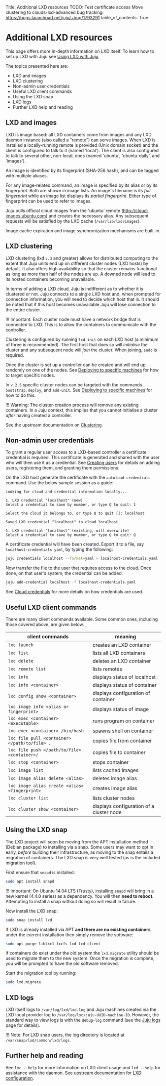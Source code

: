 Title: Additional LXD resources
TODO:  Test certificate access
       Move clustering to clouds-lxd-advanced
       bug tracking: https://bugs.launchpad.net/juju/+bug/1793291
table_of_contents: True

# Additional LXD resources

This page offers more in-depth information on LXD itself. To learn how to set
up LXD with Juju see [Using LXD with Juju][clouds-lxd].

The topics presented here are:

 - LXD and images
 - LXD clustering
 - Non-admin user credentials
 - Useful LXD client commands 
 - Using the LXD snap
 - LXD logs
 - Further LXD help and reading

## LXD and images

LXD is image based: all LXD containers come from images and any LXD daemon
instance (also called a "remote") can serve images. When LXD is installed a
locally-running remote is provided (Unix domain socket) and the client is
configured to talk to it (named 'local'). The client is also configured to talk
to several other, non-local, ones (named 'ubuntu', 'ubuntu-daily', and
'images').

An image is identified by its fingerprint (SHA-256 hash), and can be tagged
with multiple aliases.

For any image-related command, an image is specified by its alias or by its
fingerprint. Both are shown in image lists. An image's filename is its *full
fingerprint* while an image list displays its *partial fingerprint*. Either
type of fingerprint can be used to refer to images.

Juju pulls official cloud images from the 'ubuntu' remote
(http://cloud-images.ubuntu.com) and creates the necessary alias. Any
subsequent requests will be satisfied by the LXD cache (`/var/lib/lxd/images`).

Image cache expiration and image synchronization mechanisms are built-in.

## LXD clustering

LXD clustering (lxd `v.3` and greater) allows for distributed computing to the
extent that Juju units end up on different cluster nodes (LXD hosts) by
default. It also offers high availability so that the cluster remains
functional as long as more than half of the nodes are up. A downed node will
lead to its hosted containers becoming unavailable.

In terms of adding a LXD cloud, Juju is indifferent as to whether it is
clustered or not. Juju connects to a single LXD host and, when prompted for
connection information, you will need to decide which host that is. It should
be noted that if this host becomes unavailable Juju will lose connection to the
entire cluster.

!!! Important:
    Each cluster node must have a network bridge that is connected to LXD. This
    is to allow the containers to communicate with the controller.

Clustering is configured by running `lxd init` on each LXD host (a minimum of
three is recommended). The first host that does so will *initialise* the
cluster and any subsequent node will *join* the cluster. When joining, `sudo`
is required.

Once the cluster is set up a controller can be created and will end up randomly
on one of the nodes. See
[Deploying to specific machines][deploying-to-specific-machines] for how to
target specific nodes.

In `v.2.5` specific cluster nodes can be targeted with the commands
`bootstrap`, `deploy`, and `add-unit`. See
[Deploying to specific machines][deploying-to-specific-machines] for how to do
this.

!!! Warning:
    The cluster-creation process will remove any existing containers. In a Juju
    context, this implies that you cannot initialise a cluster *after* having
    created a controller.

See the upstream documentation on [Clustering][lxd-upstream-clustering].

## Non-admin user credentials

To grant a regular user access to a LXD-based controller a certificate
credential is required. This certificate is generated and shared with the user
who will then use it as a credential. See [Creating users][users-creating] for
details on adding users, registering them, and granting them permissions.

On the LXD host generate the certificate with the `autoload-credentials`
command. Use the below sample session as a guide:

```no-highlight
Looking for cloud and credential information locally...

1. LXD credential "localhost" (new)
Select a credential to save by number, or type Q to quit: 1

Select the cloud it belongs to, or type Q to quit []: localhost

Saved LXD credential "localhost" to cloud localhost

1. LXD credential "localhost" (existing, will overwrite)
Select a credential to save by number, or type Q to quit: Q
```

A certificate credential will have been created. Export it to a file, say
`localhost-credentials.yaml`, by typing the following:

```bash
juju credentials localhost --format=yaml > localhost-credentials.yaml
```

Now transfer the file to the user that requires access to the cloud. Once done,
on that user's system, the credential can be added:

```bash
juju add-credential localhost -f localhost-credentials.yaml
```

See [Cloud credentials][credentials] for more details on how credentials are
used. 

## Useful LXD client commands

There are many client commands available. Some common ones, including those
covered above, are given below.

| client commands                               | meaning                            |
|-----------------------------------------------|------------------------------------|
`lxc launch`					| creates an LXD container
`lxc list`	                             	| lists all LXD containers
`lxc delete`					| deletes an LXD container
`lxc remote list`				| lists remotes
`lxc info`					| displays status of localhost
`lxc info <container>`				| displays status of container
`lxc config show <container>`			| displays configuration of container
`lxc image info <alias or fingerprint>`		| displays status of image
`lxc exec <container> <executable>`		| runs program on container
`lxc exec <container> /bin/bash`		| spawns shell on container
`lxc file pull <container></path/to/file> .`	| copies file from container
`lxc file push </path/to/file> <container>/`  	| copies file to container
`lxc stop <container>`				| stops container
`lxc image list`		                | lists cached images
`lxc image alias delete <alias>`		| deletes image alias
`lxc image alias create <alias> <fingerprint>`	| creates image alias
`lxc cluster list`                              | lists cluster nodes
`lxc cluster show <container>`                  | displays configuration of a cluster node

## Using the LXD snap

The LXD project will soon be moving from the APT installation method (Debian
package) to installing via a snap. Some users may want to opt in early,
*before* building their infrastructure, as moving to the snap entails a
migration of containers. The LXD snap is very well tested (as is the included
migration tool).

First ensure that `snapd` is installed:

```bash
sudo apt install snapd
```

!!! Important:
    On Ubuntu 14.04 LTS (Trusty), installing `snapd` will bring in a new kernel
    (4.4.0 series) as a dependency. You will then **need to reboot**.
    Attempting to install a snap without doing so will result in failure.

Now install the LXD snap:

```bash
sudo snap install lxd
```

If LXD is already installed via APT **and there are no existing containers**
under the current installation then simply remove the software:

```bash
sudo apt purge liblxc1 lxcfs lxd lxd-client
```

If containers do exist under the old system the `lxd.migrate` utility should be
used to migrate them to the new system. Once the migration is complete, you
will be prompted to have the old software removed.

Start the migration tool by running:

```bash
sudo lxd.migrate
```

## LXD logs

LXD itself logs to `/var/log/lxd/lxd.log` and Juju machines created via the LXD
local provider log to `/var/log/lxd/juju-UUID-machine-ID`. However, the
standard way to view logs is with the `debug-log` command (see the
[Juju logs][logs] page for details).

!!! Note:
    For LXD snap users, the log directory is located at
    `/var/snap/lxd/common/lxd/logs`.

## Further help and reading

See `lxc --help` for more information on LXD client usage and `lxd --help` for
assistance with the daemon. See upstream documentation for
[LXD configuration][lxd-upstream].


<!-- LINKS -->

[clouds-lxd]: ./clouds-LXD.md
[lxd-upstream]: https://lxd.readthedocs.io/en/latest/configuration/
[lxd-upstream-clustering]: https://lxd.readthedocs.io/en/latest/clustering/
[logs]: ./troubleshooting-logs.md
[credentials]: ./credentials.md
[users-creating]: ./users-creating.md
[deploying-to-specific-machines]: ./charms-deploying-advanced.md#deploying-to-specific-machines
